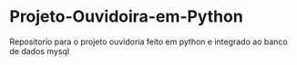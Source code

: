 # Projeto-Ouvidoira-em-Python
Repositorio para o projeto ouvidoria feito em python e integrado ao banco de dados mysql
